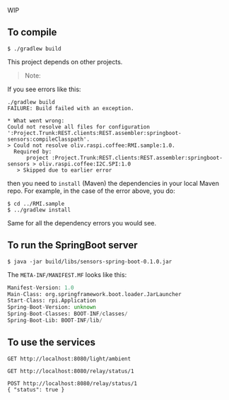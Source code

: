 WIP 

## To compile
```
$ ./gradlew build
```

This project depends on other projects.

> Note:

If you see errors like this:
```
./gradlew build
FAILURE: Build failed with an exception.

* What went wrong:
Could not resolve all files for configuration ':Project.Trunk:REST.clients:REST.assembler:springboot-sensors:compileClasspath'.
> Could not resolve oliv.raspi.coffee:RMI.sample:1.0.
  Required by:
      project :Project.Trunk:REST.clients:REST.assembler:springboot-sensors > oliv.raspi.coffee:I2C.SPI:1.0
   > Skipped due to earlier error

```
then you need to `install` (Maven) the dependencies in your local Maven repo.
For example, in the case of the error above, you do:
```
$ cd ../RMI.sample
$ ../gradlew install
```
Same for all the dependency errors you would see.

## To run the SpringBoot server
```
$ java -jar build/libs/sensors-spring-boot-0.1.0.jar
```
The `META-INF/MANIFEST.MF` looks like this:
```manifest.mf
Manifest-Version: 1.0
Main-Class: org.springframework.boot.loader.JarLauncher
Start-Class: rpi.Application
Spring-Boot-Version: unknown
Spring-Boot-Classes: BOOT-INF/classes/
Spring-Boot-Lib: BOOT-INF/lib/
```

## To use the services
<!--
```
GET http://localhost:8080/actuator/health
```
-->
```
GET http://localhost:8080/light/ambient
```

```
GET http://localhost:8080/relay/status/1
```

```
POST http://localhost:8080/relay/status/1
{ "status": true }
```
